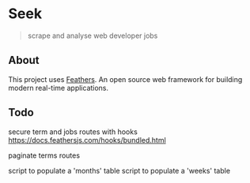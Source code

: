 # Seek

> scrape and analyse web developer jobs

## About

This project uses [Feathers](http://feathersjs.com). An open source web framework for building modern real-time applications.

## Todo

 secure term and jobs routes with hooks
 https://docs.feathersjs.com/hooks/bundled.html

 paginate terms routes

 script to populate a 'months' table
 script to populate a 'weeks' table


